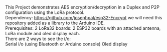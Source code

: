 This Project demonstrates AES encryption/decryption in a Duplex and P2P configuration using the LoRa protocol.\
Dependency: https://github.com/josephpal/esp32-Encrypt we will need this repository added as a library to the Arduino IDE.\
Prerequisites: 2 LoRa32 boards: 2 ESP32 boards with an attached antenna, LoRa module and oled display each.\
There are 2 ways to see the i/o:\
Serial i/o (using Bluetooth or Arduino console)
Oled display
